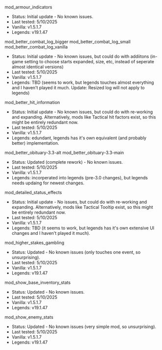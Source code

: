 mod_armour_indicators
- Status: Initial update - No known issues.
- Last tested: 5/10/2025
- Vanilla: v1.5.1.7
- Legends: v19.1.47
	
mod_better_combat_log_bigger
mod_better_combat_log_small
mod_better_combat_log_vanilla
- Status: Initial update - No known issues, but could do with addiitons (in-game setting to choose starts expanded, size, etc, instead of seperate almost identical versions)
- Last tested: 5/10/2025
- Vanilla: v1.5.1.7
- Legends: TBD (seems to work, but legends touches almost everything and I haven't played it much. Update: Resized log will not apply to legends)

mod_better_hit_information
- Status: Initial update - No known issues, but could do with re-working and expanding. Alternatively, mods like Tactical hit factors exist, so this might be entirely redundant now. 
- Last tested: 5/10/2025
- Vanilla: v1.5.1.7
- Legends: edundant, legends has it's own equivalent (and probably better) implementation.

mod_better_obituary-3.3-alt
mod_better_obituary-3.3-main
- Status: Updated (complete rework) - No known issues.
- Last tested: 5/10/2025
- Vanilla: v1.5.1.7
- Legends: incorperated into legends (pre-3.0 changes), but legends needs updaing for newest changes.
	
mod_detailed_status_effects
- Status: Initial update - No issues, but could do with re-working and expanding. Alternatively, mods like Tactical Tooltip exist, so this might be entirely redundant now. 
- Last tested: 5/10/2025
- Vanilla: v1.5.1.7
- Legends: TBD (it seems to work, but legends has it's own extensive UI changes and I haven't played it much).

mod_higher_stakes_gambling
- Status: Updated - No known issues (only touches one event, so unsurprising).
- Last tested: 5/10/2025
- Vanilla: v1.5.1.7
- Legends: v19.1.47
	
mod_show_base_inventory_stats
- Status: Updated - No known issues.
- Last tested: 5/10/2025
- Vanilla: v1.5.1.7
- Legends: v19.1.47

mod_show_enemy_stats
- Status: Updated - No known issues (very simple mod, so unsurprising).
- Last tested: 5/10/2025
- Vanilla: v1.5.1.7
- Legends: v19.1.47
